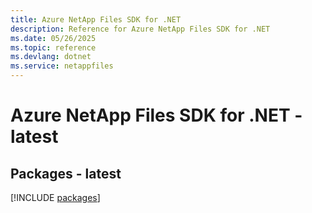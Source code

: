 ```yaml
---
title: Azure NetApp Files SDK for .NET
description: Reference for Azure NetApp Files SDK for .NET
ms.date: 05/26/2025
ms.topic: reference
ms.devlang: dotnet
ms.service: netappfiles
---
```

# Azure NetApp Files SDK for .NET - latest
## Packages - latest
[!INCLUDE [packages](netapp-files-index.md)]